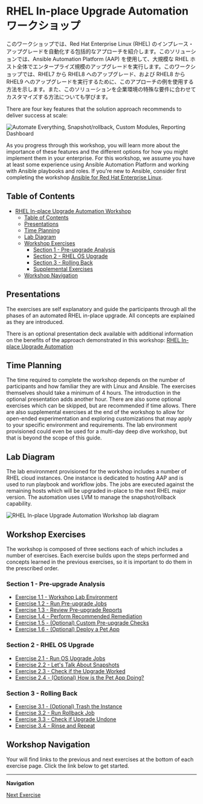 # RHEL In-place Upgrade Automation ワークショップ

このワークショップでは、Red Hat Enterprise Linux (RHEL) のインプレース・アップグレードを自動化する包括的なアプローチを紹介します。このソリューションでは、Ansible Automation Platform (AAP) を使用して、大規模な RHEL ホスト全体でエンタープライズ規模のアップグレードを実行します。このワークショップでは、RHEL7 から RHEL8 へのアップグレード、および RHEL8 から RHEL9 へのアップグレードを実行するために、このアプローチの例を使用する方法を示します。また、このソリューションを企業環境の特殊な要件に合わせてカスタマイズする方法についても学びます。

There are four key features that the solution approach recommends to deliver success at scale:

![Automate Everything, Snapshot/rollback, Custom Modules, Reporting Dashboard](images/ripu_key_features.svg)

As you progress through this workshop, you will learn more about the importance of these features and the different options for how you might implement them in your enterprise. For this workshop, we assume you have at least some experience using Ansible Automation Platform and working with Ansible playbooks and roles. If you're new to Ansible, consider first completing the workshop [Ansible for Red Hat Enterprise Linux](https://aap2.demoredhat.com/exercises/ansible_rhel).

## Table of Contents

- [RHEL In-place Upgrade Automation Workshop](#rhel-in-place-upgrade-automation-workshop)
  - [Table of Contents](#table-of-contents)
  - [Presentations](#presentations)
  - [Time Planning](#time-planning)
  - [Lab Diagram](#lab-diagram)
  - [Workshop Exercises](#workshop-exercises)
    - [Section 1 - Pre-upgrade Analysis](#section-1---pre-upgrade-analysis)
    - [Section 2 - RHEL OS Upgrade](#section-2---rhel-os-upgrade)
    - [Section 3 - Rolling Back](#section-3---rolling-back)
    - [Supplemental Exercises](#supplemental-exercises)
  - [Workshop Navigation](#workshop-navigation)

## Presentations

The exercises are self explanatory and guide the participants through all the phases of an automated RHEL in-place upgrade. All concepts are explained as they are introduced.

There is an optional presentation deck available with additional information on the benefits of the approach demonstrated in this workshop:
[RHEL In-place Upgrade Automation](../../decks/ansible_ripu.pdf)

## Time Planning

The time required to complete the workshop depends on the number of participants and how familiar they are with Linux and Ansible. The exercises themselves should take a minimum of 4 hours. The introduction in the optional presentation adds another hour. There are also some optional exercises which can be skipped, but are recommended if time allows. There are also supplemental exercises at the end of the workshop to allow for open-ended experimentation and exploring customizations that may apply to your specific environment and requirements. The lab environment provisioned could even be used for a multi-day deep dive workshop, but that is beyond the scope of this guide.

## Lab Diagram

The lab environment provisioned for the workshop includes a number of RHEL cloud instances. One instance is dedicated to hosting AAP and is used to run playbook and workflow jobs. The jobs are executed against the remaining hosts which will be upgraded in-place to the next RHEL major version. The automation uses LVM to manage the snapshot/rollback capability.

![RHEL In-place Upgrade Automation Workshop lab diagram](images/ripu_lab_diagram.svg)

## Workshop Exercises

The workshop is composed of three sections each of which includes a number of exercises. Each exercise builds upon the steps performed and concepts learned in the previous exercises, so it is important to do them in the prescribed order.

### Section 1 - Pre-upgrade Analysis

* [Exercise 1.1 - Workshop Lab Environment](1.1-setup/README.md)
* [Exercise 1.2 - Run Pre-upgrade Jobs](1.2-preupg/README.md)
* [Exercise 1.3 - Review Pre-upgrade Reports](1.3-report/README.md)
* [Exercise 1.4 - Perform Recommended Remediation](1.4-remediate/README.md)
* [Exercise 1.5 - (Optional) Custom Pre-upgrade Checks](1.5-custom-modules/README.md)
* [Exercise 1.6 - (Optional) Deploy a Pet App](1.6-my-pet-app/README.md)

### Section 2 - RHEL OS Upgrade

* [Exercise 2.1 - Run OS Upgrade Jobs](2.1-upgrade/README.md)
* [Exercise 2.2 - Let's Talk About Snapshots](2.2-snapshots/README.md)
* [Exercise 2.3 - Check if the Upgrade Worked](2.3-check-upg/README.md)
* [Exercise 2.4 - (Optional) How is the Pet App Doing?](2.4-check-pet-app/README.md)

### Section 3 - Rolling Back

* [Exercise 3.1 - (Optional) Trash the Instance](3.1-rm-rf/README.md)
* [Exercise 3.2 - Run Rollback Job](3.2-rollback/README.md)
* [Exercise 3.3 - Check if Upgrade Undone](3.3-check-undo/README.md)
* [Exercise 3.4 - Rinse and Repeat](3.4-conclusion/README.md)

## Workshop Navigation

Your will find links to the previous and next exercises at the bottom of each exercise page. Click the link below to get started.

---

**Navigation**

[Next Exercise](1.1-setup/README.md)
